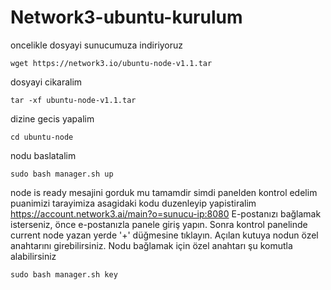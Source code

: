 # Network3-ubuntu-kurulum
oncelikle dosyayi sunucumuza indiriyoruz 
```console
wget https://network3.io/ubuntu-node-v1.1.tar
```
dosyayi cikaralim 
```console
tar -xf ubuntu-node-v1.1.tar
```
dizine gecis yapalim
```console
cd ubuntu-node
```
nodu baslatalim
```console
sudo bash manager.sh up
```
node is ready mesajini gorduk mu tamamdir
simdi panelden kontrol edelim puanimizi tarayimiza asagidaki kodu duzenleyip yapistiralim
https://account.network3.ai/main?o=sunucu-ip:8080
E-postanızı bağlamak isterseniz, önce e-postanızla panele  giriş yapın. Sonra kontrol panelinde current node yazan yerde  '+' düğmesine tıklayın. Açılan  kutuya nodun özel anahtarını girebilirsiniz. Nodu bağlamak için özel anahtarı şu komutla alabilirsiniz
```console
sudo bash manager.sh key
```
